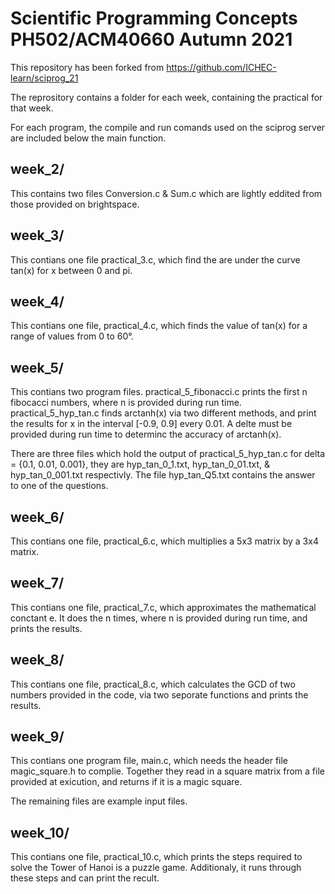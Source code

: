 # Scientific Programming Concepts PH502/ACM40660 Autumn 2021

This repository has been forked from https://github.com/ICHEC-learn/sciprog_21

The reprository contains a folder for each week, containing the practical for that week. 

For each program, the compile and run comands used on the sciprog server are included below the main function. 

## week_2/

This contains two files Conversion.c & Sum.c which are lightly eddited from those provided on brightspace.

## week_3/

This contians one file practical_3.c, which find the are under the curve tan(x) for x between 0 and pi.

## week_4/

This contians one file, practical_4.c, which finds the value of tan(x) for a range of values from 0 to 60&deg;.


## week_5/

This contians two program files. practical_5_fibonacci.c prints the first n fibocacci numbers, where n is provided during run time. practical_5_hyp_tan.c finds arctanh(x) via two different methods, and print the results for x in the interval [-0.9, 0.9] every 0.01. A delte must be provided during run time to determinc the accuracy of arctanh(x).

There are three files which hold the output of practical_5_hyp_tan.c for delta = {0.1, 0.01, 0.001}, they are hyp_tan_0_1.txt, hyp_tan_0_01.txt, & hyp_tan_0_001.txt respectivly. The file hyp_tan_Q5.txt contains the answer to one of the questions. 

## week_6/

This contians one file, practical_6.c, which multiplies a 5x3 matrix by a 3x4 matrix.

## week_7/

This contians one file, practical_7.c, which approximates the mathematical conctant e. It does the n times, where n is provided during run time, and prints the results. 


## week_8/

This contians one file, practical_8.c, which calculates the GCD of two numbers provided in the code, via two seporate functions and prints the results.

## week_9/

This contians one program file, main.c, which needs the header file magic_square.h to complie. Together they read in a square matrix from a file provided at exicution, and returns if it is a magic square.

The remaining files are example input files.

## week_10/
 
This contians one file, practical_10.c, which prints the steps required to solve the Tower of Hanoi is a puzzle game. Additionaly, it runs through these steps and can print the recult.  






